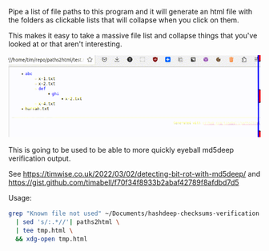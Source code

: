 Pipe a list of file paths to this program and it will generate an html file with the folders as clickable lists that will collapse when you click on them.

This makes it easy to take a massive file list and collapse things that you've looked at or that aren't interesting.

![recoding of clicking on html nodes](paths2html-screencast.gif)


This is going to be used to be able to more quickly eyeball md5deep verification output.

See
<https://timwise.co.uk/2022/03/02/detecting-bit-rot-with-md5deep/> and
<https://gist.github.com/timabell/f70f34f8933b2abaf42789f8afdbd7d5>

Usage:

```bash
grep "Known file not used" ~/Documents/hashdeep-checksums-verification.txt \
  | sed 's/:.*//'| paths2html \
  | tee tmp.html \
  && xdg-open tmp.html
```
